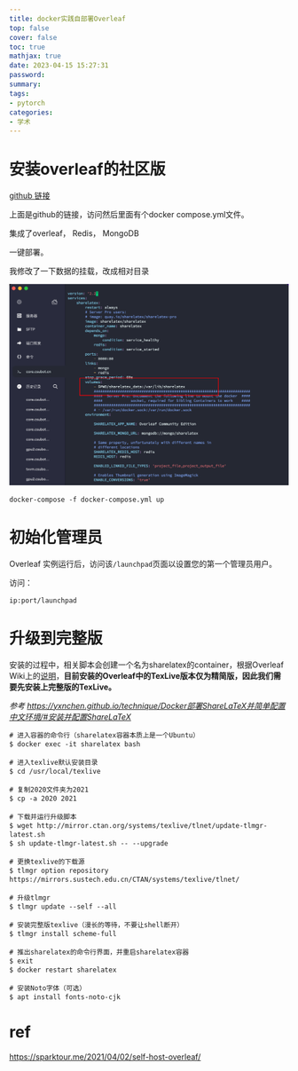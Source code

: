 ```yaml
---
title: docker实践自部署Overleaf
top: false
cover: false
toc: true
mathjax: true
date: 2023-04-15 15:27:31
password:
summary:
tags:
- pytorch
categories:
- 学术
---
```

# 安装overleaf的社区版

[github 链接](https://github.com/overleaf/overleaf)

上面是github的链接，访问然后里面有个docker compose.yml文件。

集成了overleaf， Redis， MongoDB

一键部署。

我修改了一下数据的挂载，改成相对目录

![image-20230413234939354](https://raw.githubusercontent.com/kengerlwl/kengerlwl.github.io/master/image/72eba7038b7a0441bc4cabfa1b6703c9/ad50ab79944109ff4ada7a17760076a3.png)

```
docker-compose -f docker-compose.yml up
```





# 初始化管理员

Overleaf 实例运行后，访问该`/launchpad`页面以设置您的第一个管理员用户。

访问：

```
ip:port/launchpad
```







# 升级到完整版

安装的过程中，相关脚本会创建一个名为sharelatex的container，根据Overleaf Wiki上的[说明](https://github.com/overleaf/overleaf/wiki/Server-Pro:-setup)，**目前安装的Overleaf中的TexLive版本仅为精简版，因此我们需要先安装上完整版的TexLive。**

*参考 https://yxnchen.github.io/technique/Docker部署ShareLaTeX并简单配置中文环境/#安装并配置ShareLaTeX*

```
# 进入容器的命令行（sharelatex容器本质上是一个Ubuntu）
$ docker exec -it sharelatex bash

# 进入texlive默认安装目录
$ cd /usr/local/texlive

# 复制2020文件夹为2021
$ cp -a 2020 2021

# 下载并运行升级脚本
$ wget http://mirror.ctan.org/systems/texlive/tlnet/update-tlmgr-latest.sh
$ sh update-tlmgr-latest.sh -- --upgrade

# 更换texlive的下载源
$ tlmgr option repository https://mirrors.sustech.edu.cn/CTAN/systems/texlive/tlnet/

# 升级tlmgr
$ tlmgr update --self --all

# 安装完整版texlive（漫长的等待，不要让shell断开）
$ tlmgr install scheme-full

# 推出sharelatex的命令行界面，并重启sharelatex容器
$ exit
$ docker restart sharelatex

# 安装Noto字体（可选）
$ apt install fonts-noto-cjk
```







# ref

https://sparktour.me/2021/04/02/self-host-overleaf/
